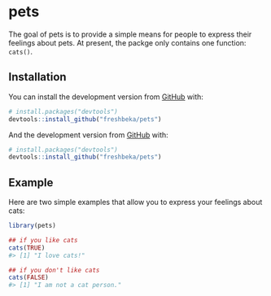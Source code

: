 
<!-- README.md is generated from README.Rmd. Please edit that file -->

# pets

<!-- badges: start -->

<!-- badges: end -->

The goal of pets is to provide a simple means for people to express
their feelings about pets. At present, the packge only contains one
function: `cats()`.

## Installation

You can install the development version from
[GitHub](https://github.com/) with:

``` r
# install.packages("devtools")
devtools::install_github("freshbeka/pets")
```

And the development version from [GitHub](https://github.com/) with:

``` r
# install.packages("devtools")
devtools::install_github("freshbeka/pets")
```

## Example

Here are two simple examples that allow you to express your feelings
about cats:

``` r
library(pets)

## if you like cats
cats(TRUE)
#> [1] "I love cats!"

## if you don't like cats
cats(FALSE)
#> [1] "I am not a cat person."
```
